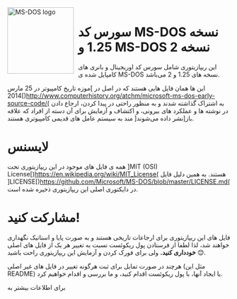 <img width="150" height="150" align="left" style="float: left; margin: 0 10px 0 0;" alt="MS-DOS logo" src="https://github.com/Microsoft/MS-DOS/blob/master/msdos-logo.png">

# سورس کد MS-DOS نسخه 1.25 و MS-DOS نسخه 2
این ریپازیتوری شامل سورس کد اوریجینال و بانری های کامپایل شده ی MS-DOS نسخه های 1.25 و 2 می‌باشد.

این ها همان فایل هایی هستند که در اصل در ]موزه تاریخ کامپیوتر در 25 مارس 2014[)http://www.computerhistory.org/atchm/microsoft-ms-dos-early-source-code/( به اشتراک گذاشته شدند و به منظور راحتی در پیدا کردن، ارجاع دادن در نوشته ها و عملکرد های بیرونی، و اکتشاف و آزمایش برای آن دسته از افراد که علاقه مند به سیستم عامل های قدیمی کامپیوتری هستند ]باز[نشر داده می‌شوند.

# لایسنس
همه ی فایل های موجود در این ریپازیتوری تحت ]MIT (OSI) License[)https://en.wikipedia.org/wiki/MIT_License( هستند. به همین دلیل فایل ]LICENSE[)https://github.com/Microsoft/MS-DOS/blob/master/LICENSE.md(  در دایکتوری اصلی این ریپازیتوری ذخیره شده است.

# مشارکت کنید!
فایل های این ریپازیتوری برای ارجاعات تاریخی هستند و به صورت پایا و استاتیک نگهداری خواهند شد، لذا لطفا از فرستادن پول ریکوئست نسبت به تغییر هر یک از فایل های اصلی **خودداری کنید.** ولی برای فورک کردن و آزمایش این ریپازیتوری راحت باشید 😊.

هرچند در صورت تمایل برای ثبت هرگونه تغییر در فایل های غیر اصلی (مثل این README) یا ایجاد آنها، با پول ریکوئست اقدام کنید، و ما بررسی و اقدام خواهیم کرد.

برای اطلاعات بیشتر به

